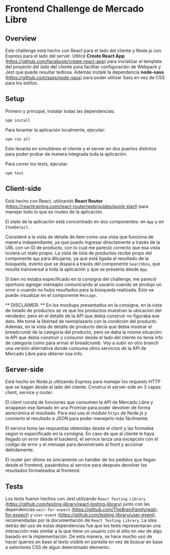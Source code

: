 # Frontend Challenge de Mercado Libre #

## Overview ##

Este challenge está hecho con React para el lado del cliente y Node.js con Express para el lado del server. 
Utilicé **Create React App** (https://github.com/facebook/create-react-app) para inicializar el template del proyecto 
del lado del cliente para facilitar configuración de Webpack y Jest que puede resultar tediosa. Además instalé la 
dependencia **node-sass** (https://github.com/sass/node-sass) para poder utilizar Sass en vez de CSS para los estilos.

## Setup ##

Primero y principal, instalar todas las dependencias:
```
npm install
```

Para levantar la aplicación localmente, ejecutar:
```
npm run all
```
Esto levanta en simultáneo el cliente y el server en dos puertos distintos para poder probar de manera integrada toda la aplicación.

Para correr los tests, ejecutar:
```
npm test
```

## Client-side ##

Está hecho con React, utilizando **React Router** (https://reacttraining.com/react-router/web/guides/quick-start) para 
manejar todo lo que es routeo de la aplicación. 

El state de la aplicación está concentrado en dos componentes: en `App` y en `ItemDetail`. 

Consideré a la vista de detalle de ítem como una vista que funciona de manera independiente, 
ya que puedo ingresar directamente a través de la URL con un ID de producto, con lo cual me pareció correcto que esa vista 
tuviera un state propio. La vista de lista de productos recibe props del componente `App` para dibujarse, ya que está ligada
al resultado de la búsqueda, evento que se dispara a través del componente `Searchbox`, que resulta transversal a toda 
la aplicación y que se presenta desde `App`.

Si bien no estaba especificado en la consigna del challenge, me pareció oportuno agregar mensajes comunicando al usuario
cuando se produjo un error o cuando no hubo resultados para la búsqueda realizada. Esto se puede visualizar en el componente
`Message`.

** DISCLAIMER: ** En los mockups presentados en la consigna, en la vista de listado de productos se ve que los 
productos muestran la ubicación del vendedor, pero en el detalle de la API que debía construir no figuraba ese dato.
Me tomé la libertad de reemplazarlo con la condición del producto. Además, en la vista de detalle de producto decía que
debía mostrar el breadcrumb de la categoría del producto, pero se daba la misma situación: la API que debía construir
y consumir desde el lado del cliente no tenía info de categoría como para armar el breadcrumb. Voy a subir en otro branch
una versión alternativa donde consuma otros servicios de la API de Mercado Libre para obtener esa info.

## Server-side ##

Está hecho en Node.js utilizando Express para manejar los requests HTTP que se hagan desde el lado del cliente.
Construí el server-side en 3 capas: client, service y router.

El client consta de funciones que consumen la API de Mercado Libre y wrappean ese llamado en una Promise para 
poder devolver de forma asincrónica el resultado. Para eso uso el módulo `https` de Node.js y convierto el resultado
a JSON para poder manejarlo más fácilmente.

El service toma las respuestas obtenidas desde el client y las formatea según lo especificado en la consigna. En caso
de que al cliente le haya llegado un error desde el backend, el service lanza una excepción con el código de error y 
el mensaje para devolvérselo al front y accionar debidamente.

El router por último es únicamente un handler de los pedidos que llegan desde el frontend, pasándolos al service
para después devolver los resultados formateados al frontend.

## Tests ##

Los tests fueron hechos con Jest utilizando `React Testing Library` (https://github.com/testing-library/react-testing-library)
junto con las dependencias `wait-for-expect` (https://github.com/TheBrainFamily/wait-for-expect) y `user-event`
(https://github.com/testing-library/user-event), recomendadas por la documentación de `React Testing Library`.
La idea detrás del uso de estas dependencias fue que los tests representaran una interacción más similar a la que tiene
un usuario con el sitio en vez de algo basado en la implementación. De esta manera, se hace mucho uso de hacer queries
en base al texto visible en pantalla en vez de buscar en base a selectores CSS de algun determinado elemento.